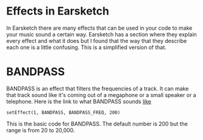 # Effects in Earsketch

In Earsketch there are many effects that can be used in your code to make your music sound a certain way. 
Earsketch has a section where they explain every effect and what it does but I found that the way that they describe
each one is a little confusing. This is a simplified version of that.

# BANDPASS

BANDPASS is an effect that filters the frequencies of a track. It can make that track sound like it's coming out of a megaphone or
a small speaker or a telephone. Here is the link to what BANDPASS sounds [like](https://clyp.it/x0clzrbz) 
```
setEffect(1, BANDPASS, BANDPASS_FREQ, 200)
```
This is the basic code for BANDPASS. The default number is 200 but the range is from 20 to 20,000.